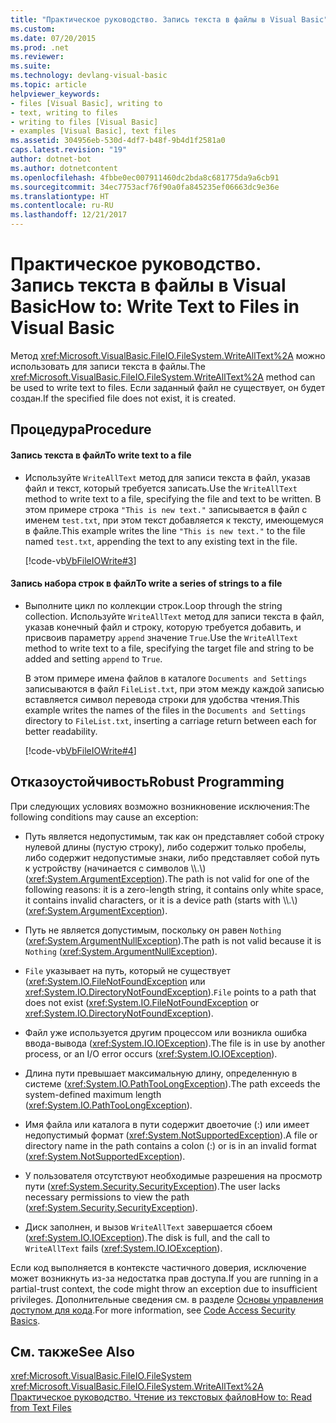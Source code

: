 ```yaml
---
title: "Практическое руководство. Запись текста в файлы в Visual Basic"
ms.custom: 
ms.date: 07/20/2015
ms.prod: .net
ms.reviewer: 
ms.suite: 
ms.technology: devlang-visual-basic
ms.topic: article
helpviewer_keywords:
- files [Visual Basic], writing to
- text, writing to files
- writing to files [Visual Basic]
- examples [Visual Basic], text files
ms.assetid: 304956eb-530d-4df7-b48f-9b4d1f2581a0
caps.latest.revision: "19"
author: dotnet-bot
ms.author: dotnetcontent
ms.openlocfilehash: 4fbbe0ec007911460dc2bda8c681775da9a6cb91
ms.sourcegitcommit: 34ec7753acf76f90a0fa845235ef06663dc9e36e
ms.translationtype: HT
ms.contentlocale: ru-RU
ms.lasthandoff: 12/21/2017
---
```

# <a name="how-to-write-text-to-files-in-visual-basic"></a><span data-ttu-id="3d4eb-102">Практическое руководство. Запись текста в файлы в Visual Basic</span><span class="sxs-lookup"><span data-stu-id="3d4eb-102">How to: Write Text to Files in Visual Basic</span></span>
<span data-ttu-id="3d4eb-103">Метод <xref:Microsoft.VisualBasic.FileIO.FileSystem.WriteAllText%2A> можно использовать для записи текста в файлы.</span><span class="sxs-lookup"><span data-stu-id="3d4eb-103">The <xref:Microsoft.VisualBasic.FileIO.FileSystem.WriteAllText%2A> method can be used to write text to files.</span></span> <span data-ttu-id="3d4eb-104">Если заданный файл не существует, он будет создан.</span><span class="sxs-lookup"><span data-stu-id="3d4eb-104">If the specified file does not exist, it is created.</span></span>  
  
## <a name="procedure"></a><span data-ttu-id="3d4eb-105">Процедура</span><span class="sxs-lookup"><span data-stu-id="3d4eb-105">Procedure</span></span>  
  
#### <a name="to-write-text-to-a-file"></a><span data-ttu-id="3d4eb-106">Запись текста в файл</span><span class="sxs-lookup"><span data-stu-id="3d4eb-106">To write text to a file</span></span>  
  
-   <span data-ttu-id="3d4eb-107">Используйте `WriteAllText` метод для записи текста в файл, указав файл и текст, который требуется записать.</span><span class="sxs-lookup"><span data-stu-id="3d4eb-107">Use the `WriteAllText` method to write text to a file, specifying the file and text to be written.</span></span> <span data-ttu-id="3d4eb-108">В этом примере строка `"This is new text."` записывается в файл с именем `test.txt`, при этом текст добавляется к тексту, имеющемуся в файле.</span><span class="sxs-lookup"><span data-stu-id="3d4eb-108">This example writes the line `"This is new text."` to the file named `test.txt`, appending the text to any existing text in the file.</span></span>  
  
     [!code-vb[VbFileIOWrite#3](../../../../visual-basic/developing-apps/programming/drives-directories-files/codesnippet/VisualBasic/how-to-write-text-to-files_1.vb)]  
  
#### <a name="to-write-a-series-of-strings-to-a-file"></a><span data-ttu-id="3d4eb-109">Запись набора строк в файл</span><span class="sxs-lookup"><span data-stu-id="3d4eb-109">To write a series of strings to a file</span></span>  
  
-   <span data-ttu-id="3d4eb-110">Выполните цикл по коллекции строк.</span><span class="sxs-lookup"><span data-stu-id="3d4eb-110">Loop through the string collection.</span></span> <span data-ttu-id="3d4eb-111">Используйте `WriteAllText` метод для записи текста в файл, указав конечный файл и строку, которую требуется добавить, и присвоив параметру `append` значение `True`.</span><span class="sxs-lookup"><span data-stu-id="3d4eb-111">Use the `WriteAllText` method to write text to a file, specifying the target file and string to be added and setting `append` to `True`.</span></span>  
  
     <span data-ttu-id="3d4eb-112">В этом примере имена файлов в каталоге `Documents and Settings` записываются в файл `FileList.txt`, при этом между каждой записью вставляется символ перевода строки для удобства чтения.</span><span class="sxs-lookup"><span data-stu-id="3d4eb-112">This example writes the names of the files in the `Documents and Settings` directory to `FileList.txt`, inserting a carriage return between each for better readability.</span></span>  
  
     [!code-vb[VbFileIOWrite#4](../../../../visual-basic/developing-apps/programming/drives-directories-files/codesnippet/VisualBasic/how-to-write-text-to-files_2.vb)]  
  
## <a name="robust-programming"></a><span data-ttu-id="3d4eb-113">Отказоустойчивость</span><span class="sxs-lookup"><span data-stu-id="3d4eb-113">Robust Programming</span></span>  
 <span data-ttu-id="3d4eb-114">При следующих условиях возможно возникновение исключения:</span><span class="sxs-lookup"><span data-stu-id="3d4eb-114">The following conditions may cause an exception:</span></span>  
  
-   <span data-ttu-id="3d4eb-115">Путь является недопустимым, так как он представляет собой строку нулевой длины (пустую строку), либо содержит только пробелы, либо содержит недопустимые знаки, либо представляет собой путь к устройству (начинается с символов \\\\.\\) (<xref:System.ArgumentException>).</span><span class="sxs-lookup"><span data-stu-id="3d4eb-115">The path is not valid for one of the following reasons: it is a zero-length string, it contains only white space, it contains invalid characters, or it is a device path (starts with \\\\.\\) (<xref:System.ArgumentException>).</span></span>  
  
-   <span data-ttu-id="3d4eb-116">Путь не является допустимым, поскольку он равен `Nothing` (<xref:System.ArgumentNullException>).</span><span class="sxs-lookup"><span data-stu-id="3d4eb-116">The path is not valid because it is `Nothing` (<xref:System.ArgumentNullException>).</span></span>  
  
-   <span data-ttu-id="3d4eb-117">`File` указывает на путь, который не существует (<xref:System.IO.FileNotFoundException> или <xref:System.IO.DirectoryNotFoundException>).</span><span class="sxs-lookup"><span data-stu-id="3d4eb-117">`File` points to a path that does not exist (<xref:System.IO.FileNotFoundException> or <xref:System.IO.DirectoryNotFoundException>).</span></span>  
  
-   <span data-ttu-id="3d4eb-118">Файл уже используется другим процессом или возникла ошибка ввода-вывода (<xref:System.IO.IOException>).</span><span class="sxs-lookup"><span data-stu-id="3d4eb-118">The file is in use by another process, or an I/O error occurs (<xref:System.IO.IOException>).</span></span>  
  
-   <span data-ttu-id="3d4eb-119">Длина пути превышает максимальную длину, определенную в системе (<xref:System.IO.PathTooLongException>).</span><span class="sxs-lookup"><span data-stu-id="3d4eb-119">The path exceeds the system-defined maximum length (<xref:System.IO.PathTooLongException>).</span></span>  
  
-   <span data-ttu-id="3d4eb-120">Имя файла или каталога в пути содержит двоеточие (:) или имеет недопустимый формат (<xref:System.NotSupportedException>).</span><span class="sxs-lookup"><span data-stu-id="3d4eb-120">A file or directory name in the path contains a colon (:) or is in an invalid format (<xref:System.NotSupportedException>).</span></span>  
  
-   <span data-ttu-id="3d4eb-121">У пользователя отсутствуют необходимые разрешения на просмотр пути (<xref:System.Security.SecurityException>).</span><span class="sxs-lookup"><span data-stu-id="3d4eb-121">The user lacks necessary permissions to view the path (<xref:System.Security.SecurityException>).</span></span>  
  
-   <span data-ttu-id="3d4eb-122">Диск заполнен, и вызов `WriteAllText` завершается сбоем (<xref:System.IO.IOException>).</span><span class="sxs-lookup"><span data-stu-id="3d4eb-122">The disk is full, and the call to `WriteAllText` fails (<xref:System.IO.IOException>).</span></span>  
  
 <span data-ttu-id="3d4eb-123">Если код выполняется в контексте частичного доверия, исключение может возникнуть из-за недостатка прав доступа.</span><span class="sxs-lookup"><span data-stu-id="3d4eb-123">If you are running in a partial-trust context, the code might throw an exception due to insufficient privileges.</span></span> <span data-ttu-id="3d4eb-124">Дополнительные сведения см. в разделе [Основы управления доступом для кода](../../../../framework/misc/code-access-security-basics.md).</span><span class="sxs-lookup"><span data-stu-id="3d4eb-124">For more information, see [Code Access Security Basics](../../../../framework/misc/code-access-security-basics.md).</span></span>  
  
## <a name="see-also"></a><span data-ttu-id="3d4eb-125">См. также</span><span class="sxs-lookup"><span data-stu-id="3d4eb-125">See Also</span></span>  
 <xref:Microsoft.VisualBasic.FileIO.FileSystem>  
 <xref:Microsoft.VisualBasic.FileIO.FileSystem.WriteAllText%2A>  
 [<span data-ttu-id="3d4eb-126">Практическое руководство. Чтение из текстовых файлов</span><span class="sxs-lookup"><span data-stu-id="3d4eb-126">How to: Read from Text Files</span></span>](../../../../visual-basic/developing-apps/programming/drives-directories-files/how-to-read-from-text-files.md)
